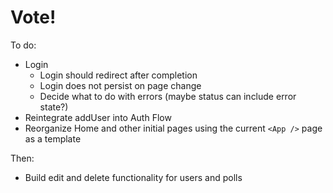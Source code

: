 # Vote!

To do:

* Login
	* Login should redirect after completion
	* Login does not persist on page change
	* Decide what to do with errors (maybe status can include error state?)
* Reintegrate addUser into Auth Flow
* Reorganize Home and other initial pages using the current `<App />` page as a template

Then:

* Build edit and delete functionality for users and polls
